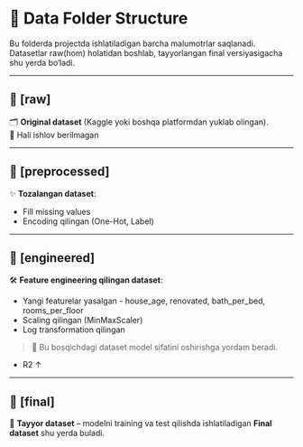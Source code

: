 # 📂 Data Folder Structure

Bu folderda projectda ishlatiladigan barcha malumotrlar saqlanadi.  
Datasetlar raw(hom) holatidan boshlab, tayyorlangan final versiyasigacha shu yerda bo‘ladi.

---

## 📁 [raw]

🗂 **Original dataset** (Kaggle yoki boshqa platformdan yuklab olingan).  
🚫 Hali ishlov berilmagan

---

## 📁 [preprocessed]

✨ **Tozalangan dataset**:

-   Fill missing values
-   Encoding qilingan (One-Hot, Label)

---

## 📁 [engineered]

🛠 **Feature engineering qilingan dataset**:

-   Yangi featurelar yasalgan - house_age, renovated, bath_per_bed, rooms_per_floor    
-   Scaling qilingan (MinMaxScaler)
-   Log transformation qilingan

> 🔎 Bu bosqichdagi dataset model sifatini oshirishga yordam beradi. 
-   R2 ↑

---

## 📁 [final]

🏁 **Tayyor dataset** – modelni training va test qilishda ishlatiladigan **Final dataset** shu yerda buladi.
